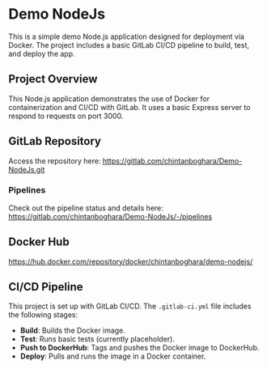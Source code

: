 # Demo NodeJs

This is a simple demo Node.js application designed for deployment via Docker. The project includes a basic GitLab CI/CD pipeline to build, test, and deploy the app.

## Project Overview

This Node.js application demonstrates the use of Docker for containerization and CI/CD with GitLab. It uses a basic Express server to respond to requests on port 3000.

## GitLab Repository

Access the repository here:
https://gitlab.com/chintanboghara/Demo-NodeJs.git

### Pipelines

Check out the pipeline status and details here:
https://gitlab.com/chintanboghara/Demo-NodeJs/-/pipelines

## Docker Hub 

https://hub.docker.com/repository/docker/chintanboghara/demo-nodejs/

## CI/CD Pipeline

This project is set up with GitLab CI/CD. The `.gitlab-ci.yml` file includes the following stages:
- **Build**: Builds the Docker image.
- **Test**: Runs basic tests (currently placeholder).
- **Push to DockerHub**: Tags and pushes the Docker image to DockerHub.
- **Deploy**: Pulls and runs the image in a Docker container.
